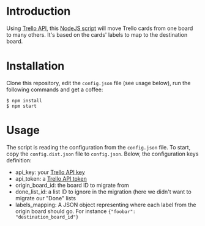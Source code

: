 # Introduction

Using [Trello API](https://developers.trello.com/), this [NodeJS script](https://nodejs.org/en/) will move Trello cards from one board to many others.
It's based on the cards' labels to map to the destination board.

# Installation

Clone this repository, edit the `config.json` file (see usage below), run the following commands and get a coffee:
```
$ npm install
$ npm start 
```

# Usage

The script is reading the configuration from the `config.json` file. To start, copy the `config.dist.json` file to `config.json`.
Below, the configuration keys definition:
* api_key: your [Trello API key](https://trello.com/app-key)
* api_token: a [Trello API token](https://developers.trello.com/get-started/start-building)
* origin_board_id: the board ID to migrate from
* done_list_id: a list ID to ignore in the migration (here we didn't want to migrate our "Done" lists
* labels_mapping: A JSON object representing where each label from the origin board should go. For instance `{"foobar": "destination_board_id"}`
